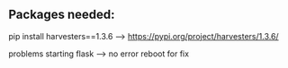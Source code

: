 ## Packages needed:

pip install harvesters==1.3.6 --> https://pypi.org/project/harvesters/1.3.6/

problems starting flask --> no error
    reboot for fix